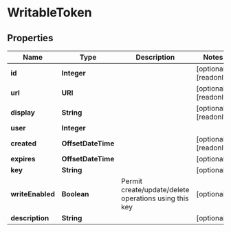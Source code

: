 

# WritableToken


## Properties

| Name | Type | Description | Notes |
|------------ | ------------- | ------------- | -------------|
|**id** | **Integer** |  |  [optional] [readonly] |
|**url** | **URI** |  |  [optional] [readonly] |
|**display** | **String** |  |  [optional] [readonly] |
|**user** | **Integer** |  |  |
|**created** | **OffsetDateTime** |  |  [optional] [readonly] |
|**expires** | **OffsetDateTime** |  |  [optional] |
|**key** | **String** |  |  [optional] |
|**writeEnabled** | **Boolean** | Permit create/update/delete operations using this key |  [optional] |
|**description** | **String** |  |  [optional] |



